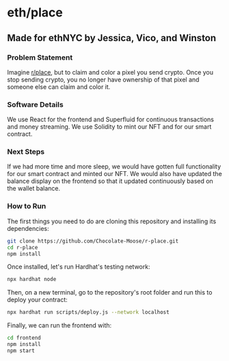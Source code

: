 # eth/place

## Made for ethNYC by Jessica, Vico, and Winston

### Problem Statement
Imagine [r/place](https://www.reddit.com/r/place/), but to claim and color a pixel you send crypto.  Once you stop sending crypto, you no longer have ownership of that pixel and someone else can claim and color it.

### Software Details
We use React for the frontend and Superfluid for continuous transactions and money streaming.  We use Solidity to mint our NFT and for our smart contract.

### Next Steps
If we had more time and more sleep, we would have gotten full functionality for our smart contract and minted our NFT.  We would also have updated the balance display on the frontend so that it updated continuously based on the wallet balance.

### How to Run
The first things you need to do are cloning this repository and installing its
dependencies:

```sh
git clone https://github.com/Chocolate-Moose/r-place.git
cd r-place
npm install
```

Once installed, let's run Hardhat's testing network:

```sh
npx hardhat node
```

Then, on a new terminal, go to the repository's root folder and run this to
deploy your contract:

```sh
npx hardhat run scripts/deploy.js --network localhost
```

Finally, we can run the frontend with:

```sh
cd frontend
npm install
npm start
```
